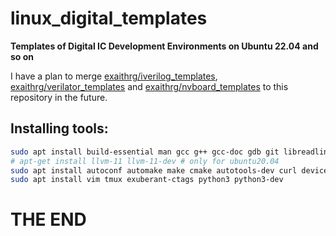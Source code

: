 # linux_digital_templates

**Templates of Digital IC Development Environments on Ubuntu 22.04 and so on**

I have a plan to merge [exaithrg/iverilog_templates](https://github.com/exaithrg/iverilog_templates), [exaithrg/verilator_templates](https://github.com/exaithrg/verilator_templates) and [exaithrg/nvboard_templates](https://github.com/exaithrg/nvboard_templates) to this repository in the future.



## Installing tools:

```bash
sudo apt install build-essential man gcc g++ gcc-doc gdb git libreadline-dev libsdl2-dev llvm llvm-dev
# apt-get install llvm-11 llvm-11-dev # only for ubuntu20.04
sudo apt install autoconf automake make cmake autotools-dev curl device-tree-compiler libmpc-dev libmpfr-dev libgmp-dev gawk build-essential bison flex texinfo gperf libtool patchutils bc zlib1g-dev git
sudo apt install vim tmux exuberant-ctags python3 python3-dev
```



# THE END

